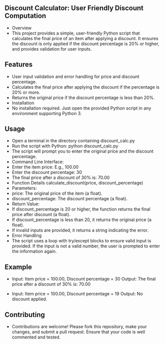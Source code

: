 ## Discount Calculator: User Friendly Discount Computation
- Overview
- This project provides a simple, user-friendly Python script that calculates the final price of an item after applying a discount. It ensures the discount is only applied if the discount percentage is 20% or higher, and provides validation for user inputs.

## Features
- User input validation and error handling for price and discount percentage.
- Calculates the final price after applying the discount if the percentage is 20% or more.
- Returns the original price if the discount percentage is less than 20%.
- Installation
- No installation required. Just open the provided Python script in any environment supporting Python 3.

## Usage
- Open a terminal in the directory containing discount_calc.py
- Run the script with Python: python discount_calc.py
- The script will prompt you to enter the original price and the discount percentage.
- Command Line Interface:
- Enter the item price: E.g., 100.00
- Enter the discount percentage: 30
- The final price after a discount of 30% is: 70.00
- Function Details
calculate_discount(price, discount_percentage)
- Parameters:
- price: The original price of the item (a float).
- discount_percentage: The discount percentage (a float).
- Return Value:
- If discount_percentage is 20 or higher, the function returns the final price after discount (a float).
- If discount_percentage is less than 20, it returns the original price (a float).
- If invalid inputs are provided, it returns a string indicating the error.
- Error Handling
- The script uses a loop with try/except blocks to ensure valid input is provided. If the input is not a valid number, the user is prompted to enter the information again.

## Example
- Input: Item price = 100.00, Discount percentage = 30 Output: The final price after a discount of 30% is: 70.00

- Input: Item price = 100.00, Discount percentage = 19 Output: No discount applied.


## Contributing
- Contributions are welcome! Please fork this repository, make your changes, and submit a pull request. Ensure that your code is well commented and tested.
